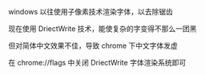 windows 以往使用子像素技术渲染字体，以去除锯齿

现在使用 DriectWrite 技术，能使复杂的字变得不那么一团黑

但对简体中文效果不佳，导致 chrome 下中文字体发虚

在 chrome://flags 中关闭 DriectWrite 字体渲染系统即可
